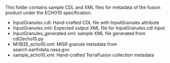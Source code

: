 This folder contains sample CDL and XML files for metadata of the fusion product under the ECHO10 specification.

* InputGranules.cdl: Hand-crafted CDL file with InputGranules attribute
* InputGranules.xml: Expected output XML file for InputGranules.cdl input
* InputGranules_generated.xml: sample XML file generated from cdl2echo10.py
* MI1B2E_echo10.xml: MISR granule metadata from search.earthdata.nasa.gov
* sample_echo10.xml: Hand-crafted TerraFusion collection metadata
